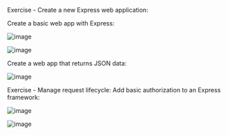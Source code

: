 Exercise - Create a new Express web application:

Create a basic web app with Express:

![image](https://user-images.githubusercontent.com/50045282/194044877-5a63098a-7eb9-4091-b3b9-09e2a2927097.png)

![image](https://user-images.githubusercontent.com/50045282/194044980-9459b0de-c22d-4f05-8618-490f30ccd58b.png)

Create a web app that returns JSON data:

![image](https://user-images.githubusercontent.com/50045282/194045022-8ad2f5b8-4616-4c44-885e-7eb35e22e9a4.png)

Exercise - Manage request lifecycle:
Add basic authorization to an Express framework:

![image](https://user-images.githubusercontent.com/50045282/194045353-1eb5fe4a-cee4-4f06-86dd-1fd958ae1a77.png)

![image](https://user-images.githubusercontent.com/50045282/194045517-df97f513-3955-42e5-8cb4-6ba5d4bc0be8.png)

